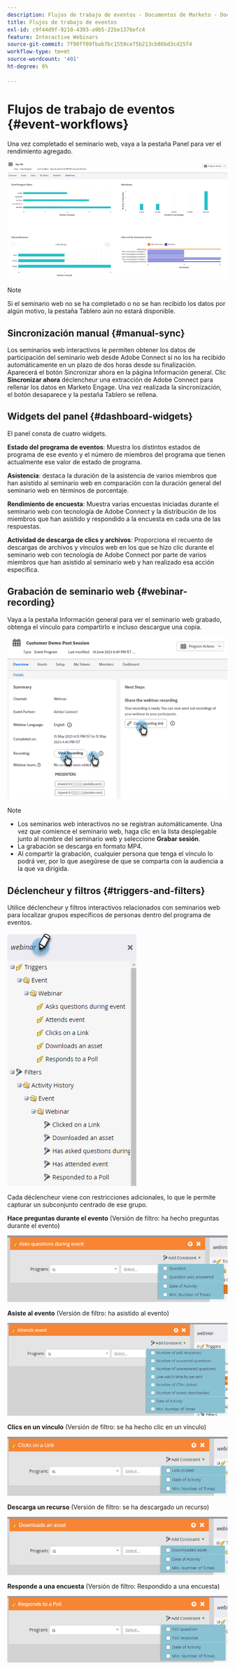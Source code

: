```yaml
---
description: Flujos de trabajo de eventos - Documentos de Marketo - Documentación del producto
title: Flujos de trabajo de eventos
exl-id: c9f44d9f-9210-4303-a9b5-22be1376efc4
feature: Interactive Webinars
source-git-commit: 7f90ff09fbab7bc1559ce75b213cb86bd3cd25f4
workflow-type: tm+mt
source-wordcount: '401'
ht-degree: 0%

---
```


# Flujos de trabajo de eventos {#event-workflows}

Una vez completado el seminario web, vaya a la pestaña Panel para ver el rendimiento agregado.

![](assets/event-workflows-1.png)

>[!NOTE]
>
>Si el seminario web no se ha completado o no se han recibido los datos por algún motivo, la pestaña Tablero aún no estará disponible.

## Sincronización manual {#manual-sync}

Los seminarios web interactivos le permiten obtener los datos de participación del seminario web desde Adobe Connect si no los ha recibido automáticamente en un plazo de dos horas desde su finalización. Aparecerá el botón Sincronizar ahora en la página Información general. Clic **Sincronizar ahora** déclencheur una extracción de Adobe Connect para rellenar los datos en Marketo Engage. Una vez realizada la sincronización, el botón desaparece y la pestaña Tablero se rellena.

## Widgets del panel {#dashboard-widgets}

El panel consta de cuatro widgets.

**Estado del programa de eventos**: Muestra los distintos estados de programa de ese evento y el número de miembros del programa que tienen actualmente ese valor de estado de programa.

**Asistencia**: destaca la duración de la asistencia de varios miembros que han asistido al seminario web en comparación con la duración general del seminario web en términos de porcentaje.

**Rendimiento de encuesta**: Muestra varias encuestas iniciadas durante el seminario web con tecnología de Adobe Connect y la distribución de los miembros que han asistido y respondido a la encuesta en cada una de las respuestas.

**Actividad de descarga de clics y archivos**: Proporciona el recuento de descargas de archivos y vínculos web en los que se hizo clic durante el seminario web con tecnología de Adobe Connect por parte de varios miembros que han asistido al seminario web y han realizado esa acción específica.

## Grabación de seminario web {#webinar-recording}

Vaya a la pestaña Información general para ver el seminario web grabado, obtenga el vínculo para compartirlo e incluso descargue una copia.

![](assets/event-workflows-2.png)

>[!NOTE]
>
>* Los seminarios web interactivos no se registran automáticamente. Una vez que comience el seminario web, haga clic en la lista desplegable junto al nombre del seminario web y seleccione **Grabar sesión**.
>* La grabación se descarga en formato MP4.
>* Al compartir la grabación, cualquier persona que tenga el vínculo lo podrá ver, por lo que asegúrese de que se comparta con la audiencia a la que va dirigida.

## Déclencheur y filtros {#triggers-and-filters}

Utilice déclencheur y filtros interactivos relacionados con seminarios web para localizar grupos específicos de personas dentro del programa de eventos.

![](assets/event-workflows-3.png)

Cada déclencheur viene con restricciones adicionales, lo que le permite capturar un subconjunto centrado de ese grupo.

**Hace preguntas durante el evento** (Versión de filtro: ha hecho preguntas durante el evento)

![](assets/event-workflows-4.png)

**Asiste al evento** (Versión de filtro: ha asistido al evento)

![](assets/event-workflows-5.png)

**Clics en un vínculo** (Versión de filtro: se ha hecho clic en un vínculo)

![](assets/event-workflows-6.png)

**Descarga un recurso** (Versión de filtro: se ha descargado un recurso)

![](assets/event-workflows-7.png)

**Responde a una encuesta** (Versión de filtro: Respondido a una encuesta)

![](assets/event-workflows-8.png)
